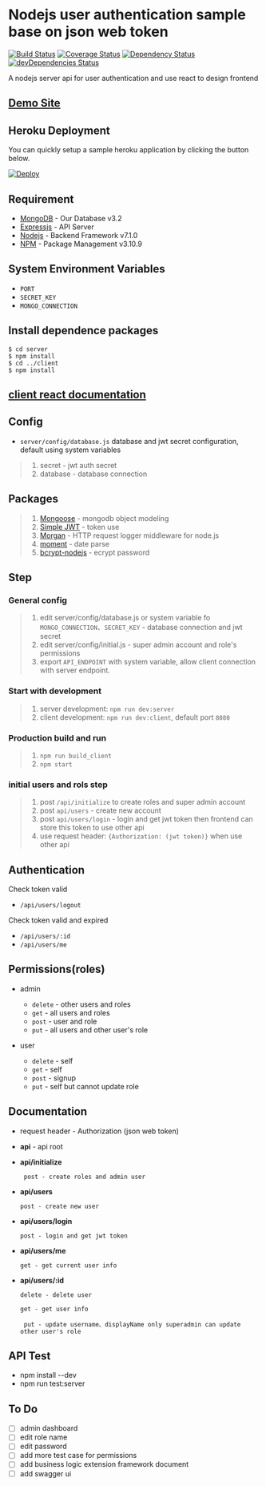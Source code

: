 # Nodejs user authentication sample base on json web token #

[![Build Status](https://travis-ci.org/weihanchen/user-authentication-nodejs.svg?branch=master)](https://travis-ci.org/weihanchen/user-authentication-nodejs)
[![Coverage Status](https://coveralls.io/repos/github/weihanchen/user-authentication-nodejs/badge.svg?branch=master&bust=1)](https://coveralls.io/github/weihanchen/user-authentication-nodejs?branch=master)
[![Dependency Status](https://david-dm.org/weihanchen/user-authentication-nodejs.svg)](https://david-dm.org/weihanchen/user-authentication-nodejs)
[![devDependencies Status](https://david-dm.org/weihanchen/user-authentication-nodejs/dev-status.svg)](https://david-dm.org/weihanchen/user-authentication-nodejs?type=dev)

A nodejs server api for user authentication and use react to design frontend

## [Demo Site](https://user-authentication-nodejs.herokuapp.com/) ##

## Heroku Deployment ##

You can quickly setup a sample heroku application by clicking the button below.

[![Deploy](https://www.herokucdn.com/deploy/button.svg)](https://heroku.com/deploy)

## Requirement ##
* [MongoDB](https://www.mongodb.com/) - Our Database v3.2
* [Expressjs](http://expressjs.com/zh-tw/) - API Server
* [Nodejs](https://nodejs.org/en/) - Backend Framework v7.1.0
* [NPM](https://www.npmjs.com/) - Package Management v3.10.9

## System Environment Variables ##
* `PORT`
* `SECRET_KEY`
* `MONGO_CONNECTION`

## Install dependence packages ##
```
$ cd server
$ npm install
$ cd ../client
$ npm install
```

## [client react documentation](client/readme.md) ##

## Config ##
* `server/config/database.js` database and jwt secret configuration, default using system variables
>1. secret - jwt auth secret
>2. database - database connection

## Packages ##
>1. [Mongoose](http://mongoosejs.com/) - mongodb object modeling
>2. [Simple JWT](https://www.npmjs.com/package/jwt-simple) - token use
>3. [Morgan](https://github.com/expressjs/morgan) - HTTP request logger middleware for node.js
>4. [moment](http://momentjs.com/docs/) - date parse
>5. [bcrypt-nodejs](https://www.npmjs.com/package/bcrypt-nodejs) - ecrypt password

## Step ##
### General config
>1. edit server/config/database.js or system variable fo `MONGO_CONNECTION`、`SECRET_KEY` - database connection and jwt secret
>2. edit server/config/initial.js - super admin account and role's permissions
>3. export `API_ENDPOINT` with system variable, allow client connection with server endpoint.
### Start with development
>1. server development: `npm run dev:server`
>2. client development: `npm run dev:client`, default port `8080`
### Production build and run
>1. `npm run build_client`
>2. `npm start`
### initial users and rols step
>1. post `/api/initialize` to create roles and super admin account
>2. post `api/users` - create new account
>3. post `api/users/login` - login and get jwt token then frontend can store this token to use other api
>4. use request header: `{Authorization: (jwt token)}` when use other api

## Authentication ##
Check token valid
* `/api/users/logout`

Check token valid and expired
* `/api/users/:id`
* `/api/users/me`

## Permissions(roles) ##
* admin
	* `delete` - other users and roles
	* `get` - all users and roles
	* `post` - user and role
	* `put` - all users and other user's role

* user
	* `delete` - self
	* `get` - self
	* `post` - signup
	* `put` - self but cannot update role

## Documentation ##

* request header - Authorization (json web token)

* **api** - api root

* **api/initialize**

  ` post - create roles and admin user`

* **api/users**

  ` post - create new user `


* **api/users/login**

	`post - login and get jwt token`

* **api/users/me**

	`get - get current user info`

* **api/users/:id**

	` delete - delete user `

	` get - get user info `

	` put - update username、displayName only superadmin can update other user's role`



## API Test ##
* npm install --dev
* npm run test:server


## To Do ##
- [ ] admin dashboard
- [ ] edit role name
- [ ] edit password
- [ ] add more test case for permissions
- [ ] add business logic extension framework document
- [ ] add swagger ui
